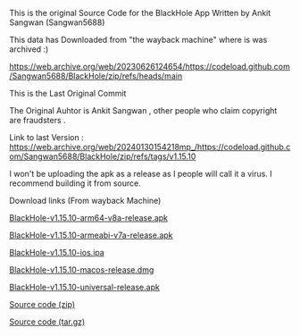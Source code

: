 This is the original Source Code for the BlackHole App Written by Ankit Sangwan (Sangwan5688)

This data has Downloaded from "the wayback machine" where is was archived :)

https://web.archive.org/web/20230626124654/https://codeload.github.com/Sangwan5688/BlackHole/zip/refs/heads/main

This is the Last Original Commit 

The Original Auhtor is Ankit Sangwan , other people who claim copyright are fraudsters .

Link to last Version : https://web.archive.org/web/20240130154218mp_/https://codeload.github.com/Sangwan5688/BlackHole/zip/refs/tags/v1.15.10

I won't be uploading the apk as a release as I people will call it a virus. I recommend building it from source.

Download links (From wayback Machine)


[BlackHole-v1.15.10-arm64-v8a-release.apk](https://web.archive.org/web/20240130154515mp_/https://github.com/Sangwan5688/BlackHole/releases/download/v1.15.10/BlackHole-v1.15.10-arm64-v8a-release.apk)
 
[BlackHole-v1.15.10-armeabi-v7a-release.apk](https://web.archive.org/web/20240130154515mp_/https://github.com/Sangwan5688/BlackHole/releases/download/v1.15.10/BlackHole-v1.15.10-armeabi-v7a-release.apk)

[BlackHole-v1.15.10-ios.ipa](https://web.archive.org/web/20240130154515mp_/https://github.com/Sangwan5688/BlackHole/releases/download/v1.15.10/BlackHole-v1.15.10-ios.ipa)

[BlackHole-v1.15.10-macos-release.dmg](https://web.archive.org/web/20240130154515mp_/https://github.com/Sangwan5688/BlackHole/releases/download/v1.15.10/BlackHole-v1.15.10-macos-release.dmg)

[BlackHole-v1.15.10-universal-release.apk](https://web.archive.org/web/20240130154515mp_/https://github.com/Sangwan5688/BlackHole/releases/download/v1.15.10/BlackHole-v1.15.10-universal-release.apk)

[Source code (zip)](https://web.archive.org/web/20240130154515mp_/https://github.com/Sangwan5688/BlackHole/archive/refs/tags/v1.15.10.zip)

[Source code (tar.gz)]("https://web.archive.org/web/20240130154515mp_/https://github.com/Sangwan5688/BlackHole/archive/refs/tags/v1.15.10.tar.gz")
